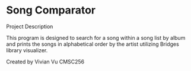 # Song Comparator

Project Description

This program is designed to search for a song within a song list by album and prints
the songs in alphabetical order by the artist utilizing Bridges library visualizer.

Created by Vivian Vu
CMSC256
